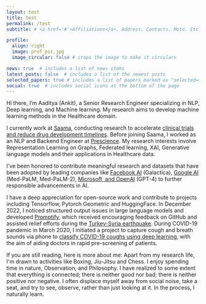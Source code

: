 ```yaml
---
layout: test
title: test
permalink: /test
subtitle: # <a href='#'>Affiliations</a>. Address. Contacts. Moto. Etc.

profile:
  align: right
  image: prof_pic.jpg
  image_circular: false # crops the image to make it circular>

news: true  # includes a list of news items
latest_posts: false  # includes a list of the newest posts
selected_papers: true # includes a list of papers marked as "selected={true}"
social: true  # includes social icons at the bottom of the page
---
```


Hi there, I’m Aaditya (Ankit), a Senior Research Engineer specializing in NLP, Deep learning, and Machine learning. My research aims to develop machine learning methods in the Healthcare domain.

I currently work at [Saama](https://www.saama.com/), conducting research to accelerate [clinical trials and reduce drug development timelines](https://www.pfizer.com/news/articles/how_a_novel_incubation_sandbox_helped_speed_up_data_analysis_in_pfizer_s_covid_19_vaccine_trial). Before joining Saama, I worked as an NLP and Backend Engineer at [Prescience](https://prescienceds.com/). My research interests involve Representation Learning on Graphs, Federated learning, XAI, Generative language models and their applications in Healthcare data.

I've been honored to contribute meaningful research and datasets that have been adopted by leading companies like [Facebook AI](https://arxiv.org/abs/2211.09085) (Galactica), [Google AI](https://arxiv.org/abs/2305.09617) (Med-PaLM, Med-PaLM-2), [Microsoft, and OpenAI](https://arxiv.org/abs/2303.13375) (GPT-4) to further responsible advancements in AI.

I have a deep appreciation for open-source work and contribute to projects including Tensorflow, Pytorch Geometric and HuggingFace. In December 2022, I noticed structured output issues in large language models and developed [Promptify](https://github.com/promptslab/Promptify), which received encouraging feedback on GitHub and assisted relief efforts during the [Turkey-Syria earthquake](https://dev.to/erayg/how-an-open-source-disaster-map-helped-thousands-of-earthquake-survivors-afetharitacom-440). During COVID-19 pandemic in March 2020, I initiated a project to capture cough and breath sounds via phone to [classify COVID-19 coughs using deep learning](https://arxiv.org/abs/2010.02417), with the aim of aiding doctors in rapid pre-screening of patients.

If you are still reading, here is more about me: Apart from my research life, I'm drawn to activities like Boxing, Jiu-Jitsu and Chess. I enjoy spending time in nature, Observation, and Philosophy. I have realized to some extent that everything is connected; there is neither good nor bad; there is neither positive nor negative. I often displace myself away from social noise, take a seat, and try to see, observe, rather than just looking at it. In the process, I naturally learn.

<!-- I was also privileged to serve as a reviewer for journals [Springer Nature 2021](https://www.webofscience.com/wos/author/record/AAA-9381-2021), [IEEE Access 2021](https://www.webofscience.com/wos/author/record/AAA-9381-2021) and [IEEE Access 2022](https://www.webofscience.com/wos/author/record/AAA-9381-2021). -->

<!--
Write your biography here. Tell the world about yourself. Link to your favorite [subreddit](http://reddit.com). You can put a picture in, too. The code is already in, just name your picture `prof_pic.jpg` and put it in the `img/` folder.test

Put your address / P.O. box / other info right below your picture. You can also disable any of these elements by editing `profile` property of the YAML header of your `_pages/about.md`. Edit `_bibliography/papers.bib` and Jekyll will render your [publications page](/al-folio/publications/) automatically.

Link to your social media connections, too. This theme is set up to use [Font Awesome icons](http://fortawesome.github.io/Font-Awesome/) and [Academicons](https://jpswalsh.github.io/academicons/), like the ones below. Add your Facebook, Twitter, LinkedIn, Google Scholar, or just disable all of them.
-->

